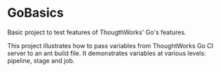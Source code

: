 GoBasics
========

Basic project to test features of ThougthWorks' Go's features.

This project illustrates how to pass variables from ThoughtWorks Go CI server to an ant build file. It demonstrates variables at various levels: pipeline, stage and job.
